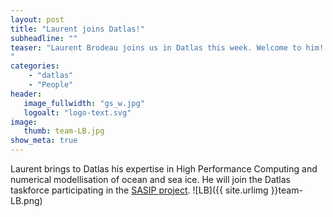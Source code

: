 ```yaml
---
layout: post
title: "Laurent joins Datlas!"
subheadline: ""
teaser: "Laurent Brodeau joins us in Datlas this week. Welcome to him!
"
categories:
    - "datlas"
    - "People"
header:
   image_fullwidth: "gs_w.jpg"
   logoalt: "logo-text.svg"
image:
   thumb: team-LB.jpg
show_meta: true
---
```

Laurent brings  to Datlas his expertise  in High Performance Computing and numerical modellisation of ocean and sea ice. He will join the Datlas taskforce participating in the [SASIP project](https://sasip-climate.github.io/). 
![LB]({{ site.urlimg }}team-LB.png)
